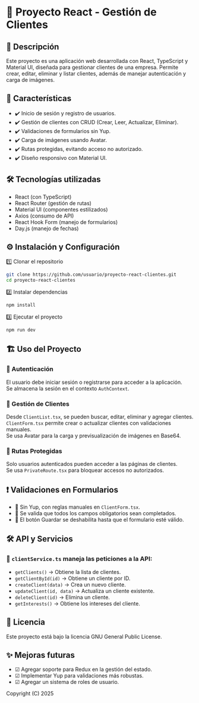 # 📌 Proyecto React - Gestión de Clientes

## 📖 Descripción
Este proyecto es una aplicación web desarrollada con React, TypeScript y Material UI, diseñada para gestionar clientes de una empresa. Permite crear, editar, eliminar y listar clientes, además de manejar autenticación y carga de imágenes.

## 🚀 Características
- ✔️ Inicio de sesión y registro de usuarios.
- ✔️ Gestión de clientes con CRUD (Crear, Leer, Actualizar, Eliminar).
- ✔️ Validaciones de formularios sin Yup.
- ✔️ Carga de imágenes usando Avatar.
- ✔️ Rutas protegidas, evitando acceso no autorizado.
- ✔️ Diseño responsivo con Material UI.

## 🛠 Tecnologías utilizadas
- React (con TypeScript)
- React Router (gestión de rutas)
- Material UI (componentes estilizados)
- Axios (consumo de API)
- React Hook Form (manejo de formularios)
- Day.js (manejo de fechas)

## ⚙️ Instalación y Configuración
1️⃣ Clonar el repositorio
```bash
git clone https://github.com/usuario/proyecto-react-clientes.git
cd proyecto-react-clientes
```
2️⃣ Instalar dependencias
```bash
npm install
```
3️⃣ Ejecutar el proyecto
```bash
npm run dev
```
## 🏗 Uso del Proyecto

### 🔹 Autenticación
El usuario debe iniciar sesión o registrarse para acceder a la aplicación.  
Se almacena la sesión en el contexto `AuthContext`.

### 🔹 Gestión de Clientes
Desde `ClientList.tsx`, se pueden buscar, editar, eliminar y agregar clientes.  
`ClientForm.tsx` permite crear o actualizar clientes con validaciones manuales.  
Se usa Avatar para la carga y previsualización de imágenes en Base64.

### 🔹 Rutas Protegidas
Solo usuarios autenticados pueden acceder a las páginas de clientes.  
Se usa `PrivateRoute.tsx` para bloquear accesos no autorizados.

## ❗ Validaciones en Formularios
- 🔹 Sin Yup, con reglas manuales en `ClientForm.tsx`.
- 🔹 Se valida que todos los campos obligatorios sean completados.
- 🔹 El botón Guardar se deshabilita hasta que el formulario esté válido.

## 🛠 API y Servicios
### 📌 `clientService.ts` maneja las peticiones a la API:
- `getClients()` → Obtiene la lista de clientes.
- `getClientById(id)` → Obtiene un cliente por ID.
- `createClient(data)` → Crea un nuevo cliente.
- `updateClient(id, data)` → Actualiza un cliente existente.
- `deleteClient(id)` → Elimina un cliente.
- `getInterests()` → Obtiene los intereses del cliente.

## 📜 Licencia
Este proyecto está bajo la licencia GNU General Public License.

## ✨ Mejoras futuras
- ☑ Agregar soporte para Redux en la gestión del estado.
- ☑ Implementar Yup para validaciones más robustas.
- ☑ Agregar un sistema de roles de usuario.





Copyright (C) 2025



